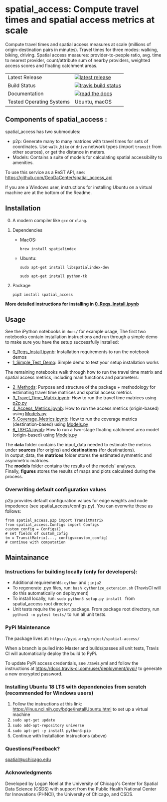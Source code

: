 

# spatial_access: Compute travel times and spatial access metrics at scale
Compute travel times and spatial access measures at scale (millions of origin-destination pairs in minutes).
Travel times for three modes: walking, biking, driving.
Spatial access measures: provider-to-people ratio, avg. time to nearest provider, count/attribute sum of nearby providers, weighted access scores and floating catchment areas.
<table>
<tr>
  <td>Latest Release</td>
  <td>
    <a href="https://pypi.org/project/spatial-access/">
    <img src="https://img.shields.io/pypi/v/spatial-access.svg" alt="latest release" />
    </a>
  </td>
</tr>    
<tr>
  <td>Build Status</td>
  <td>
    <a href="https://travis-ci.org/GeoDaCenter/spatial_access">
    <img src="https://travis-ci.org/GeoDaCenter/spatial_access.svg?branch=master" alt="travis build status" />
  </td>
</tr>

<tr>
  <td>Documentation</td>
  <td>
      <a href="https://readthedocs.org/projects/spatial-acccess">
    <img src="https://readthedocs.org/projects/spatial-acccess/badge" alt="read the docs" />
  </td>
</tr>

<tr>
  <td>Tested Operating Systems</td>
  <td>
       Ubuntu, macOS
  </td>
</tr>
</table>


Components of spatial_access :
----
spatial_access has two submodules:
- p2p: Generate many to many matrices with travel times for sets of coordinates. Use `walk` ,`bike` or `drive` network types (import `transit` from other sources), or get the distance in meters.
- Models: Contains a suite of models for calculating spatial accessibility to amenities.

To use this service as a ReST API, see: https://github.com/GeoDaCenter/spatial_access_api

If you are a Windows user, instructions for installing Ubuntu on a virtual machine are at the bottom of the Readme.


Installation
----
0. A modern compiler like `gcc` or `clang`.

1. Dependencies

    - MacOS:

        `brew install spatialindex`

    - Ubuntu:

        `sudo apt-get install libspatialindex-dev`

        `sudo apt-get install python-tk`

2. Package

    `pip3 install spatial_access`

**More detailed instructions for installing in [0_Reqs_Install.ipynb](./docs/notebooks/0_Reqs_Install.ipynb)**

Usage
---
See the iPython notebooks in `docs/` for example usage, The first two notebooks contain installation instructions and run through a simple demo to make sure you have the setup successfully installed:

* [0_Reqs_Install.ipynb](./0_Reqs_Install.ipynb): Installation requirements to run the notebook demos  
* [1_Simple_Test_Demo](.//1_Simple_Test_Demo.ipynb): Simple demo to test your setup installation works   


The remaining notebooks walk through how to run the travel time matrix and spatial access metrics, including main functions and parameters:  

* [2_Methods](./2_Methods.ipynb): Purpose and structure of the package + methodology for estimating travel time matrices and spatial access metrics  
* [3_Travel_Time_Matrix.ipynb](./3_Travel_Time_Matrix.ipynb): How to run the travel time matrices using [p2p.py](./scripts/p2p.py)
* [4_Access_Metrics.ipynb](./4_Access_Metrics.ipynb): How to run the access metrics (origin-based) using  [Models.py](./scripts/Models.py)  
* [5_Coverage_Metrics.ipynb](./5_Coverage_Metrics.ipynb): How to run the coverage metrics (destination-based) using [Models.py](./spatial_access/Models.py)
* [6_TSFCA.ipynb](./6_TSFCA.ipynb): How to run a two-stage floating catchment area model (origin-based) using [Models.py](./spatial_access/Models.py)


The **data** folder contains the input_data needed to estimate the metrics under **sources** (for origins) and **destinations** (for destinations).  
In output_data, the **matrices** folder stores the estimated symmetric and asymmetric matrices.  
The **models** folder contains the results of the models' analyses.  
Finally, **figures** stores the results of maps and plots calculated during the process.



### Overwriting default configuration values
p2p provides default configuration values for edge weights and node impedence (see spatial_access/configs.py).
You can overwrite these as follows:
```
from spatial_access.p2p import TransitMatrix
from spatial_access.Configs import Configs
custom_config = Configs()
# set fields of custom_cofig
tm = TransitMatrix(..., configs=custom_config)
# continue with computation
```

Maintainance
---

### Instructions for building locally (only for developers):

- Additional requirements: `cython` and `jinja2`
- To regenerate .pyx files, run: `bash cythonize_extension.sh` (TravisCI will do this automatically on deployment)
- To install locally, run: `sudo python3 setup.py install ` from spatial_access root directory
- Unit tests require the `pytest` package. From package root directory, run `python3 -m pytest tests/` to run all unit tests.

### PyPi Maintenance
The package lives at: `https://pypi.org/project/spatial-access/`

When a branch is pulled into Master and builds/passes all unit tests,
Travis CI will automatically deploy the build to PyPi.


To update PyPi access credentials, see .travis.yml and follow the instructions at https://docs.travis-ci.com/user/deployment/pypi/
to generate a new encrypted password.


### Installing Ubuntu 18 LTS with dependencies from scratch (recommended for Windows users)

1. Follow the instructions at this link: https://linus.nci.nih.gov/bdge/installUbuntu.html to set up a virtual machine
2. `sudo apt-get update`
3. `sudo add-apt-repository universe`
4. `sudo apt-get -y install python3-pip`
5. Continue with Installation Instructions (above)

### Questions/Feedback?

spatial@uchicago.edu

### Acknowledgments

Developed by Logan Noel at the University of Chicago's Center for Spatial Data Science (CSDS) with support from the Public Health National Center for Innovations (PHNCI), the University of Chicago, and CSDS.
